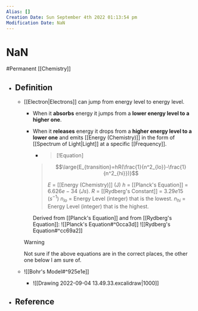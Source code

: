 ```yaml
---
Alias: []
Creation Date: Sun September 4th 2022 01:13:54 pm 
Modification Date: NaN
---
```

# NaN
#Permanent [[Chemistry]]

- ## Definition
	- [[Electron|Electrons]] can jump from energy level to energy level.
		- When it **absorbs** energy it jumps from a **lower energy level to a higher one**.
		- When it **releases** energy it drops from a **higher energy level to a lower one** and  emits [[Energy (Chemistry)]] in the form of [[Spectrum of Light|Light]] at a specific [[Frequency]].
			- > [!Equation]
		  > $$\large{E_{transition}=hR(\frac{1}{n^2_{lo}}-\frac{1}{n^2_{hi}})}$$
		  > 
		  > $E$ = [[Energy (Chemistry)]] (J)
	      > $h$ = [[Planck's Equation]] = $6.626e-34$ ($Js$).
		  > $R$ = [[Rydberg's Constant]] = $3.29e15$ ($s^{-1}$)
	      > $n_{lo}$ = Energy Level (integer) that is the lowest.
	      > $n_{hi}$ = Energy Level (integer) that is the highest.
	      
	      Derived from [[Planck's Equation]] and from [[Rydberg's Equation]]:
			![[Planck's Equation#^0cca3d]]
			![[Rydberg's Equation#^cc69a2]]
			
		> [!Warning]
		> Not sure if the above equations are in the correct places, the other one below I am sure of.
		
	- ![[Bohr's Model#^925e1e]]

		- ![[Drawing 2022-09-04 13.49.33.excalidraw|1000]]

- ## Reference